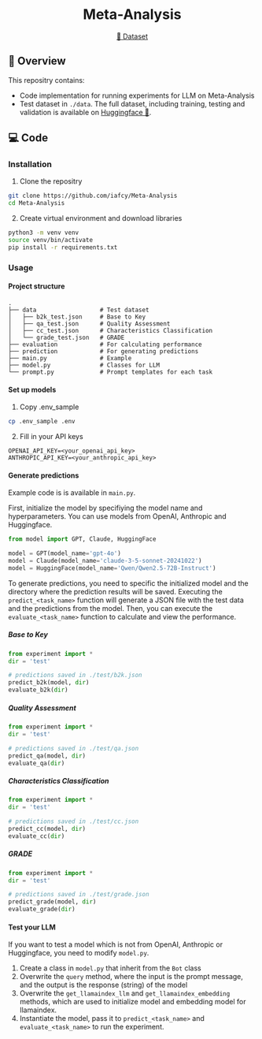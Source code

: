 <div align= "center">
    <h1>Meta-Analysis</h1>
</div>

<p align="center">
   <a href="https://huggingface.co/collections/iafcy/meta-analysis-67acaf78f9de76315b8fe199" target="_blank">🤗 Dataset</a>
</p>

## 📖 Overview

This repositry contains:
- Code implementation for running experiments for LLM on Meta-Analysis
- Test dataset in `./data`. The full dataset, including training, testing and validation is available on [Huggingface 🤗](https://huggingface.co/collections/iafcy/meta-analysis-67acaf78f9de76315b8fe199).

## 💻️ Code

### Installation
1. Clone the repositry
```bash
git clone https://github.com/iafcy/Meta-Analysis
cd Meta-Analysis
```
2. Create virtual environment and download libraries
```bash
python3 -m venv venv
source venv/bin/activate
pip install -r requirements.txt
```

### Usage

#### Project structure
```
.
├── data                  # Test dataset
│   ├── b2k_test.json     # Base to Key
│   ├── qa_test.json      # Quality Assessment
│   ├── cc_test.json      # Characteristics Classification
│   └── grade_test.json   # GRADE
├── evaluation            # For calculating performance
├── prediction            # For generating predictions
├── main.py               # Example
├── model.py              # Classes for LLM
└── prompt.py             # Prompt templates for each task
```

#### Set up models
1. Copy .env_sample
```bash
cp .env_sample .env
```

2. Fill in your API keys
```
OPENAI_API_KEY=<your_openai_api_key>
ANTHROPIC_API_KEY=<your_anthropic_api_key>
```

#### Generate predictions
Example code is is available in `main.py`.

First, initialize the model by specifiying the model name and hyperparameters. You can use models from OpenAI, Anthropic and Huggingface.
```python
from model import GPT, Claude, HuggingFace

model = GPT(model_name='gpt-4o')
model = Claude(model_name='claude-3-5-sonnet-20241022')
model = HuggingFace(model_name='Qwen/Qwen2.5-72B-Instruct')
```

To generate predictions, you need to  specific the initialized model and the directory where the prediction results will be saved.
Executing the `predict_<task_name>` function will generate a JSON file with the test data and the predictions from the model.
Then, you can execute the `evaluate_<task_name>` function to calculate and view the performance.

##### Base to Key
```python
from experiment import *
dir = 'test'

# predictions saved in ./test/b2k.json
predict_b2k(model, dir)
evaluate_b2k(dir)
```

##### Quality Assessment
```python
from experiment import *
dir = 'test'

# predictions saved in ./test/qa.json
predict_qa(model, dir)
evaluate_qa(dir)
```

##### Characteristics Classification
```python
from experiment import *
dir = 'test'

# predictions saved in ./test/cc.json
predict_cc(model, dir)
evaluate_cc(dir)
```

##### GRADE
```python
from experiment import *
dir = 'test'

# predictions saved in ./test/grade.json
predict_grade(model, dir)
evaluate_grade(dir)
```

#### Test your LLM
If you want to test a model which is not from OpenAI, Anthropic or Huggingface, you need to modify `model.py`.
1. Create a class in `model.py` that inherit from the `Bot` class
2. Overwrite the `query` method, where the input is the prompt message, and the output is the response (string) of the model
3. Overwrite the `get_llamaindex_llm` and `get_llamaindex_embedding` methods, which are used to initialize model and embedding model for llamaindex.
4. Instantiate the model, pass it to `predict_<task_name>` and `evaluate_<task_name>` to run the experiment.
